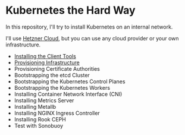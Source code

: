 # Kubernetes the Hard Way

In this repository, I'll try to install Kubernetes on an internal network.

I'll use [Hetzner Cloud](https://hetzner.cloud/?ref=VJt8VCfetCEE),
but you can use any cloud provider or your own infrastructure.

* [Installing the Client Tools](./client-tools.md)
* [Provisioning Infrastructure](./infrastructure.md)
* Provisioning Certificate Authorities
* Bootstrapping the etcd Cluster
* Bootstrapping the Kubernetes Control Planes
* Bootstrapping the Kubernetes Workers
* Installing Container Network Interface (CNI)
* Installing Metrics Server
* Installing Metallb
* Installing NGINX Ingress Controller
* Installing Rook CEPH
* Test with Sonobuoy
